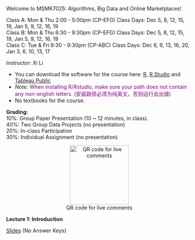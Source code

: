 Welcome to MSMK7025: Algorithms, Big Data and Online Marketplaces!    

Class A: Mon & Thu 2:00 - 5:00pm (CP-EFG)    Class Days: Dec 5, 8, 12, 15, 19, Jan 5, 9, 12, 16, 19     
Class B: Mon & Thu 6:30 - 9:30pm (CP-EFG)    Class Days: Dec 5, 8, 12, 15, 19, Jan 5, 9, 12, 16, 19     
Class C: Tue & Fri 6:30 - 9:30pm (CP-ABC)    Class Days: Dec 6, 9, 13, 16, 20, Jan 3, 6, 10, 13, 17     

Instructor: Xi Li    

- You can download the software for the course here: [R](https://cloud.r-project.org/), [R Studio](https://www.rstudio.com/products/rstudio/download/#download) and [Tableau Public](https://public.tableau.com/en-us/s/)    
- *Note:* <span style="color:purple">When installing R/Rstudio, make sure your path does not contain any non-english letters. (安装路径必须为纯英文，否则运行会出错) </span>     
- No textbooks for the course.

**Grading:**    
10%: Group Paper Presentation (10 ~ 12 minutes, in class).      
40%: Two Group Data Projects (no presentation)            
20%: In-class Participation      
30%: Individual Assignment (no presentation)         

<div  align="center">    
<img src="https://ximarketing.github.io/class/ABOM/qrcode.png" width = "160" height = "160" alt="QR code for live comments" align=center />           
</div>        
<div  align="center">  
QR code for live comments  
</div>        

**Lecture 1: Introduction**    

[Slides](https://ximarketing.github.io/class/ABOM/TBD.pdf) (No Answer Keys)        
